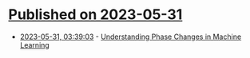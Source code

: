 # [Published on 2023-05-31](index.md)

* [2023-05-31, 03:39:03](https://lobste.rs/s/msjtwc/understanding_phase_changes_machine) - [Understanding Phase Changes in Machine Learning](https://www.alignmentforum.org/posts/N6WM6hs7RQMKDhYjB/a-mechanistic-interpretability-analysis-of-grokking)
